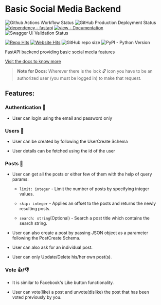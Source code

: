 # Basic Social Media Backend

![Github Actions Workflow Status](https://github.com/DeepTalekar/Basic-Social-Media/actions/workflows/build-deploy.yml/badge.svg)
![GitHub Production Deployment Status](https://img.shields.io/github/deployments/DeepTalekar/Basic-Social-Media/Production 'App Deployment Status')
[![dependency - fastapi](https://img.shields.io/badge/dependency-fastapi-blue?logo=fastapi&logoColor=white)](https://pypi.org/project/fastapi)
[![view - Documentation](https://img.shields.io/badge/view-Documentation-blue?style=flat-square)](https://basic-social-media.herokuapp.com/docs 'Go to project documentation')
<img title="Swagger UI Validtion Status" alt="Swagger UI Validation Status" src="https://validator.swagger.io/validator?url=https://basic-social-media.herokuapp.com/openapi.json" />

[![Repo Hits](https://hits.sh/github.com/DeepTalekar/Basic-Social-Media.svg?view=today-total&style=flat-square&label=repo%20hits)](https://hits.sh/github.com/DeepTalekar/Basic-Social-Media/)
[![Website Hits](https://hits.sh/basic-social-media.herokuapp.com.svg?view=today-total&style=flat-square&label=website)](https://hits.sh/basic-social-media.herokuapp.com/)
![GitHub repo size](https://img.shields.io/github/repo-size/DeepTalekar/Basic-Social-Media?style=flat-square)
![PyPI - Python Version](https://img.shields.io/pypi/pyversions/FastAPI?style=flat-square)

FastAPI backend providing basic social media features

[Visit the docs to know more](https://basic-social-media.herokuapp.com/docs)

> **Note for Docs:** Wherever there is the lock 🔓 icon you have to be an authorized user (you must be logged in) to make that request.

## Features:

### Authentication 🔐

- User can login using the email and password only

### Users 🧑

- User can be created by following the UserCreate Schema

- User details can be fetched using the id of the user

### Posts 📃

- User can get all the posts or either few of them with the help of query params:

  - `limit: integer` - Limit the number of posts by specifying integer values.

  - `skip: integer` - Applies an offset to the posts and returns the newly resulting posts.

  - `search: string`(Optional) - Search a post title which contains the search string.

- User can also create a post by passing JSON object as a parameter following the PostCreate Schema.

- User can also ask for an individual post.

- User can only Update/Delete his/her own post(s).

### Vote 👍/👎

- It is similar to Facebook's Like button functionality.

- User can vote(like) a post and unvote(dislike) the post that has been voted previously by you.
